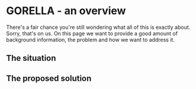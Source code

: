 # GORELLA - an overview

There's a fair chance you're still wondering what all of this is exactly about. Sorry, that's on us. On this page we want to provide a good amount of background information, the problem and how we want to address it.

## The situation




## The proposed solution
